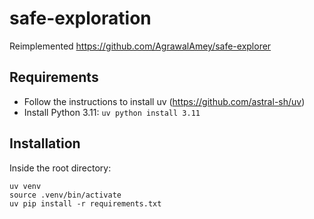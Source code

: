 # safe-exploration
Reimplemented https://github.com/AgrawalAmey/safe-explorer

## Requirements

- Follow the instructions to install uv (https://github.com/astral-sh/uv)
- Install Python 3.11: `uv python install 3.11`


## Installation

Inside the root directory:
```
uv venv
source .venv/bin/activate
uv pip install -r requirements.txt
```
